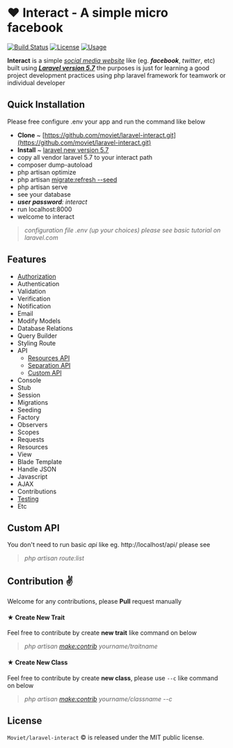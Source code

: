 &#10084; Interact - A simple micro facebook
======================================================
[![Build Status](https://travis-ci.org/moviet/laravel-interact.svg?branch=master)](https://travis-ci.org/moviet/laravel-interact)
[![License](http://img.shields.io/:license-mit-blue.svg?style=flat-square)](http://doge.mit-license.org)
[![Usage](https://img.shields.io/badge/tutorial-basic-brightgreen.svg)](https://github.com/moviet/laravel-interact)

**__Interact__** is a simple [*social media website*](https://facebook.com) like (eg. *__facebook__*, *twitter*, etc) built using _[__Laravel version 5.7__](https://github.com/laravel/laravel)_ the purposes is just for learning a good project development practices using php laravel framework for teamwork or individual developer

## Quick Installation

Please free configure .env your app and run the command like below

* **Clone** ~ [https://github.com/moviet/laravel-interact.git](https://github.com/moviet/laravel-interact.git)
* **Install** ~ [laravel new version 5.7](https://github.com/laravel/laravel)
*  copy all vendor laravel 5.7 to your interact path 
*  composer dump-autoload
*  php artisan optimize
*  php artisan [migrate:refresh --seed](https://github.com/moviet/laravel-interact)
*  php artisan serve 
*  see your database
*  *__user password__: _interact_*
*  run localhost:8000
*  welcome to interact

> *configuration file .env (up your choices) please see basic tutorial on laravel.com*

## Features

- [Authorization](https://github.com/moviet/laravel-interact)
- Authentication
- Validation
- Verification
- Notification
- Email
- Modify Models
- Database Relations
- Query Builder
- Styling Route
- API
  - [Resources API](https://github.com/moviet/laravel-interact)
  - [Separation API](https://github.com/moviet/laravel-interact)
  - [Custom API](https://github.com/moviet/laravel-interact)
- Console
- Stub
- Session
- Migrations
- Seeding
- Factory
- Observers
- Scopes
- Requests
- Resources
- View
- Blade Template
- Handle JSON
- Javascript
- AJAX
- Contributions
- [Testing](https://laravel.com/docs/5.7/database-testing)
- Etc

## Custom API
You don't need to run basic _api_ like eg. http://localhost/api/ please see  

> *php artisan route:list*

## Contribution &#9996;

Welcome for any contributions, please **Pull** request manually  
#### &#9733; __Create New Trait__

Feel free to contribute by create __new trait__ like command on below  

> *php artisan [make:contrib](https://github.com/moviet/laravel-interact) yourname/traitname*


#### &#9733; __Create New Class__

Feel free to contribute by create __new class__, please use ``--c`` like command on below  

> *php artisan [make:contrib](https://github.com/moviet/laravel-interact) yourname/classname --c*


## License

`Moviet/laravel-interact` &copy; is released under the MIT public license.
